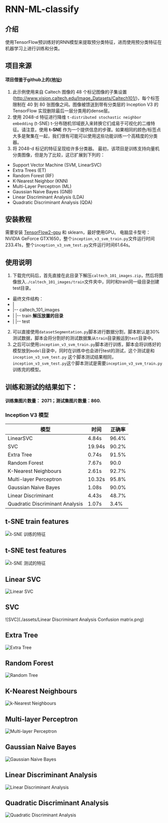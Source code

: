 # RNN-ML-classify

## 介绍

使用TensorFlow预训练好的RNN模型来提取预分类特征，进而使用预分类特征在机器学习上进行训练和分类。

## 项目来源

#### 项目借鉴于github上的([地址](https://github.com/snatch59/cnn-svm-classifier))

1. 此示例使用来自 Caltech 图像的 48 个标记图像的子集设置(http://www.vision.caltech.edu/Image_Datasets/Caltech101/)，每个标签限制在 40 到 80
   张图像之间。图像被馈送到带有分类层的 Inception V3 的 TensorFlow 实现删除最后一层分类用的dense层。
2. 使用 2048-d 特征进行降维 `t-distributed stochastic neighbor embedding` (t-SNE) t-分布随机邻域嵌入来转换它们成易于可视化的二维特征。请注意，使用 **t-SNE**
   作为一个提供信息的步骤。如果相同的颜色/标签点大多是聚集在一起，我们很有可能可以使用这些功能训练一个高精度的分类器。
3. 将 2048-d 标记的特征呈现给许多分类器。 最初，该项目是训练支持向量机 分类图像，但是为了比较，这已扩展到下列的：

* Support Vector Machine (SVM, LinearSVC)
* Extra Trees (ET)
* Random Forest (RF)
* K-Nearest Neighbor (KNN)
* Multi-Layer Perceptron (ML)
* Gaussian Naive Bayes (GNB)
* Linear Discriminant Analysis (LDA)
* Quadratic Discriminant Analysis (QDA)

## 安装教程

需要安装 [TensorFlow2-gpu](https://www.tensorflow.org/install) 和 sklearn，最好使用GPU。 电脑显卡型号：NVIDIA GeForce
GTX1650，整个`inception_v3_svm_train.py`文件运行时间233.41s，整个`inception_v3_svm_test.py`文件运行时间61.64s。

## 使用说明

1. 下载完代码后，首先直接在此目录下解压`caltech_101_images.zip`，然后将图像放入`./caltech_101_images/train`文件夹中，同时和train同一级目录创建test目录。
* 最终文件结构：
* |
* |-- caltech_101_images
* |   |-- train **解压放置的目录**
* |   |-- test
2. 可以直接使用`datasetSegmentation.py`脚本进行数据分割，脚本默认是30%测试数据，脚本会将分割好的测试数据集从`train`目录搬运到`test`目录中。
3. 之后可以使用`inception_v3_svm_train.py`脚本进行训练，脚本会将训练好的模型放到`model`目录中，同时在训练中也会进行test的测试，这个测试是和`inception_v3_svm_test.py`
   这个脚本测试结果相同，`inception_v3_svm_test.py`这个脚本测试是需要`inception_v3_svm_train.py`训练完的模型。

## 训练和测试的结果如下：

#### 训练集图片数量： 2071；测试集图片数量：860.

### Inception V3 模型

| 模型                              | 时间     | 正确率   |
|---------------------------------|--------|-------|
| LinearSVC                       | 4.84s  | 96.4% |
| SVC                             | 19.94s | 90.2% |
| Extra Tree                      | 0.74s  | 91.5% |
| Random Forest                   | 7.67s  | 90.0  |
| K-Nearest Neighbours            | 2.61s  | 92.7% |
| Multi-layer Perceptron          | 10.32s | 95.8% |
| Gaussian Naive Bayes            | 1.08s  | 90.0% |
| Linear Discriminant             | 4.43s  | 48.7% |
| Quadratic Discriminant Analysis | 1.07s  | 3.4%  |

## t-SNE train features
![t-SNE 训练的特征](./assets/tsne_train_features.png)

## t-SNE test features
![t-SNE 测试的特征](./assets/tsne_test_features.png)

## Linear SVC
![Linear SVC](./assets/LinearSVC%20Confusion%20matrix.png)

## SVC
![SVC](./assets/Linear Discriminant Analysis Confusion matrix.png)

## Extra Tree
![Extra Tree](./assets/Extra%20Trees%20Confusion%20matrix.png)

## Random Forest
![Random Tree](./assets/Random%20Forest%20Confusion%20matrix.png)

## K-Nearest Neighbours
![k-Nearest Neighbours](./assets/K-Nearest%20Neighbor%20Confusion%20matrix.png)

## Multi-layer Perceptron
![Multi-layer Perceptron](./assets/Multi-layer%20Perceptron%20Confusion%20matrix.png)

## Gaussian Naive Bayes
![Gaussian Naive Bayes](./assets/Gaussian%20Naive%20Bayes%20Confusion%20matrix.png)

## Linear Discriminant Analysis
![Linear Discriminant Analysis](./assets/Linear%20Discriminant%20Analysis%20Confusion%20matrix.png)

## Quadratic Discriminant Analysis
![Quadratic Discriminant Analysis](./assets/Quadratic%20Discriminant%20Analysis%20Confusion%20matrix.png)

